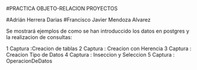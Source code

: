 #PRACTICA OBJETO-RELACION PROYECTOS 

#Adrián Herrera Darias
#Francisco Javier Mendoza Alvarez

Se mostrará ejemplos de como se han introduccido los datos en postgres y la realizacion de consultas:

1 Captura :Creacion de tablas
2 Captura : Creacion con Herencia
3 Captura : Creacion Tipo de Datos
4 Captura : Inseccion y Seleccion
5 Captura : OperacionDeDatos

